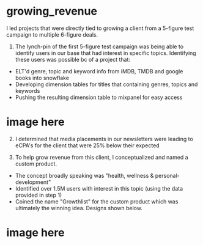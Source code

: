 # growing_revenue

I led projects that were directly tied to growing a client from a 5-figure test campaign to multiple 6-figure deals.

1) The lynch-pin of the first 5-figure test campaign was being able to identify users in our base that had interest in specific topics. Identifying these users was possible bc of a project that:
- ELT'd genre, topic and keyword info from iMDB, TMDB and google books into snowflake
- Developing dimension tables for titles that containing genres, topics and keywords
- Pushing the resulting dimension table to mixpanel for easy access

#  image here


2) I determined that media placements in our newsletters were leading to eCPA's for the client that were 25% below their expected

3) To help grow revenue from this client, I conceptualized and named a custom product.
- The concept broadly speaking was "health, wellness & personal-development"
- Identified over 1.5M users with interest in this topic (using the data provided in step 1)
- Coined the name "Growthlist" for the custom product which was ultimately the winning idea. Designs shown below.

# image here

